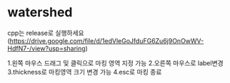 # watershed

cpp는 release로 실행하세요(https://drive.google.com/file/d/1edVleGoJfduFG6Zu6j9OnOwWV-HdfN7-/view?usp=sharing)

1.왼쪽 마우스 드래그 및 클릭으로 마킹 영역 지정 가능
2.오른쪽 마우스로 label변경
3.thickness로 마킹영역 크기 변경 가능
4.esc로 마킹 종료
